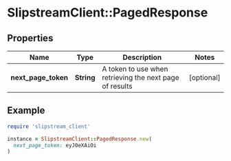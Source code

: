 # SlipstreamClient::PagedResponse

## Properties

| Name | Type | Description | Notes |
| ---- | ---- | ----------- | ----- |
| **next_page_token** | **String** | A token to use when retrieving the next page of results | [optional] |

## Example

```ruby
require 'slipstream_client'

instance = SlipstreamClient::PagedResponse.new(
  next_page_token: eyJ0eXAiOi
)
```

